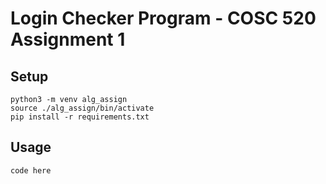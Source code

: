 # Login Checker Program - COSC 520 Assignment 1 

## Setup 

```
python3 -m venv alg_assign
source ./alg_assign/bin/activate
pip install -r requirements.txt
```

## Usage

```
code here
```
